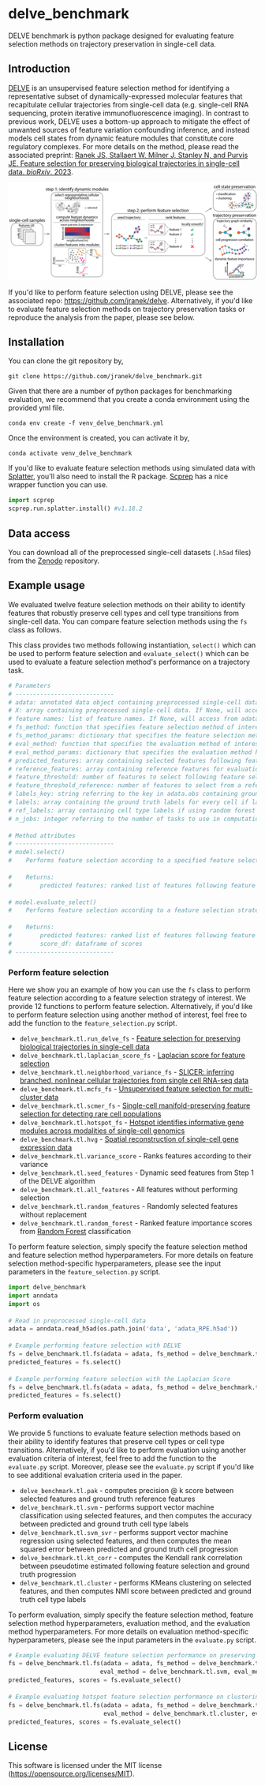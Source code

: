 # delve_benchmark
DELVE benchmark is python package designed for evaluating feature selection methods on trajectory preservation in single-cell data.

## Introduction
[DELVE](https://github.com/jranek/delve) is an unsupervised feature selection method for identifying a representative subset of dynamically-expressed molecular features that recapitulate cellular trajectories from single-cell data (e.g. single-cell RNA sequencing, protein iterative immunofluorescence imaging). In contrast to previous work, DELVE uses a bottom-up approach to mitigate the effect of unwanted sources of feature variation confounding inference, and instead models cell states from dynamic feature modules that constitute core regulatory complexes. For more details on the method, please read the associated preprint: [Ranek JS, Stallaert W, Milner J, Stanley N, and Purvis JE. Feature selection for preserving biological trajectories in single-cell data. _bioRxiv_. 2023](https://www.biorxiv.org/content/10.1101/2023.05.09.540043v1).

<p>
  <img src="https://github.com/jranek/delve_benchmark/blob/main/pipeline.png?raw=True" />
</p>

If you'd like to perform feature selection using DELVE, please see the associated repo: https://github.com/jranek/delve. Alternatively, if you'd like to evaluate feature selection methods on trajectory preservation tasks or reproduce the analysis from the paper, please see below.

## Installation
You can clone the git repository by, 
```
git clone https://github.com/jranek/delve_benchmark.git
```

Given that there are a number of python packages for benchmarking evaluation, we recommend that you create a conda environment using the provided yml file.

```
conda env create -f venv_delve_benchmark.yml
```

Once the environment is created, you can activate it by,
```
conda activate venv_delve_benchmark
```

If you'd like to evaluate feature selection methods using simulated data with [Splatter](https://genomebiology.biomedcentral.com/articles/10.1186/s13059-017-1305-0), you'll also need to install the R package. [Scprep](https://scprep.readthedocs.io/en/stable/_modules/scprep/run/splatter.html) has a nice wrapper function you can use. 
```python
import scprep
scprep.run.splatter.install() #v1.18.2
```

## Data access
You can download all of the preprocessed single-cell datasets (`.h5ad` files) from the [Zenodo](https://zenodo.org/record/7883604) repository.

## Example usage
We evaluated twelve feature selection methods on their ability to identify features that robustly preserve cell types and cell type transitions from single-cell data. You can compare feature selection methods using the `fs` class as follows. 

This class provides two methods following instantiation, `select()` which can be used to perform feature selection and `evaluate_select()` which can be used to evaluate a feature selection method's performance on a trajectory task. 

```python
# Parameters
# ----------------------------
# adata: annotated data object containing preprocessed single-cell data (dimensions = cells x features)
# X: array containing preprocessed single-cell data. If None, will access from adata.X
# feature names: list of feature names. If None, will access from adata.var_names
# fs_method: function that specifies feature selection method of interest
# fs_method_params: dictionary that specifies the feature selection method hyperparameters
# eval_method: function that specifies the evaluation method of interest
# eval_method_params: dictionary that specifies the evaluation method hyperparameters
# predicted_features: array containing selected features following feature selection. If None, will perform feature selection according to specified feature selection strategy
# reference_features: array containing reference features for evaluation. If None, will perform random forest classification using provided reference labels
# feature_threshold: number of features to select following feature selection
# feature_threshold_reference: number of features to select from a reference list of features
# labels_key: string referring to the key in adata.obs containing ground truth labels for evaluation
# labels: array containing the ground truth labels for every cell if labels_key is None
# ref_labels: array containing cell type labels if using random forest classification is being used for evaluation
# n_jobs: integer referring to the number of tasks to use in computation 

# Method attributes
# ----------------------------
# model.select()
#    Performs feature selection according to a specified feature selection method

#    Returns:
#        predicted features: ranked list of features following feature selection

# model.evaluate_select()
#    Performs feature selection according to a feature selection strategy, and then evaluates method performance according to the evaluation criteria or task of interest

#    Returns:
#        predicted features: ranked list of features following feature selection
#        score_df: dataframe of scores
# ----------------------------
```

### Perform feature selection
Here we show you an example of how you can use the `fs` class to perform feature selection according to a feature selection strategy of interest. We provide 12 functions to perform feature selection. Alternatively, if you'd like to perform feature selection using another method of interest, feel free to add the function to the `feature_selection.py` script.

* `delve_benchmark.tl.run_delve_fs` - [Feature selection for preserving biological trajectories in single-cell data](https://www.biorxiv.org/content/10.1101/2023.05.09.540043v1)
* `delve_benchmark.tl.laplacian_score_fs` - [Laplacian score for feature selection](https://dl.acm.org/doi/10.5555/2976248.2976312)
* `delve_benchmark.tl.neighborhood_variance_fs` - [SLICER: inferring branched, nonlinear cellular trajectories from single cell RNA-seq data](https://genomebiology.biomedcentral.com/articles/10.1186/s13059-016-0975-3)
* `delve_benchmark.tl.mcfs_fs` - [Unsupervised feature selection for multi-cluster data](https://dl.acm.org/doi/10.1145/1835804.1835848)
* `delve_benchmark.tl.scmer_fs` - [Single-cell manifold-preserving feature selection for detecting rare cell populations](https://www.nature.com/articles/s43588-021-00070-7)
* `delve_benchmark.tl.hotspot_fs` - [Hotspot identifies informative gene modules across modalities of single-cell genomics](https://www.sciencedirect.com/science/article/pii/S2405471221001149)
* `delve_benchmark.tl.hvg` - [Spatial reconstruction of single-cell gene expression data](https://www.nature.com/articles/nbt.3192)
* `delve_benchmark.tl.variance_score` - Ranks features according to their variance
* `delve_benchmark.tl.seed_features` - Dynamic seed features from Step 1 of the DELVE algorithm
* `delve_benchmark.tl.all_features` - All features without performing selection
* `delve_benchmark.tl.random_features` - Randomly selected features without replacement
* `delve_benchmark.tl.random_forest` - Ranked feature importance scores from [Random Forest](https://link.springer.com/article/10.1023/a:1010933404324) classification 

To perform feature selection, simply specify the feature selection method and feature selection method hyperparameters. For more details on feature selection method-specific hyperparameters, please see the input parameters in the `feature_selection.py` script.

```python
import delve_benchmark
import anndata
import os

# Read in preprocessed single-cell data
adata = anndata.read_h5ad(os.path.join('data', 'adata_RPE.h5ad'))

# Example performing feature selection with DELVE
fs = delve_benchmark.tl.fs(adata = adata, fs_method = delve_benchmark.tl.run_delve_fs, fs_method_params = {'num_subsamples': 1000, 'n_clusters': 5, 'k': 10, 'n_random_state': 10})
predicted_features = fs.select()

# Example performing feature selection with the Laplacian Score
fs = delve_benchmark.tl.fs(adata = adata, fs_method = delve_benchmark.tl.laplacian_score_fs, fs_method_params = {'k': 10})
predicted_features = fs.select()
```

### Perform evaluation
We provide 5 functions to evaluate feature selection methods based on their ability to identify features that preserve cell types or cell type transitions. Alternatively, if you'd like to perform evaluation using another evaluation criteria of interest, feel free to add the function to the `evaluate.py` script. Moreover, please see the `evaluate.py` script if you'd like to see additional evaluation criteria used in the paper. 

* `delve_benchmark.tl.pak` - computes precision @ k score between selected features and ground truth reference features
* `delve_benchmark.tl.svm` - performs support vector machine classification using selected features, and then computes the accuracy between predicted and ground truth cell type labels
* `delve_benchmark.tl.svm_svr` - performs support vector machine regression using selected features, and then computes the mean squared error between predicted and ground truth cell progression
* `delve_benchmark.tl.kt_corr` - computes the Kendall rank correlation between pseudotime estimated following feature selection and ground truth progression
* `delve_benchmark.tl.cluster` - performs KMeans clustering on selected features, and then computes NMI score between predicted and ground truth cell type labels

To perform evaluation, simply specify the feature selection method, feature selection method hyperparameters, evaluation method, and the evaluation method hyperparameters. For more details on evaluation method-specific hyperparameters, please see the input parameters in the `evaluate.py` script.

```python
# Example evaluating DELVE feature selection performance on preserving cell types using SVM classification
fs = delve_benchmark.tl.fs(adata = adata, fs_method = delve_benchmark.tl.run_delve_fs, fs_method_params = {'num_subsamples': 1000, 'n_clusters': 5, 'k': 10, 'n_random_state': 10},
                          eval_method = delve_benchmark.tl.svm, eval_method_params = {'n_splits': 10}, labels_key = 'phase', feature_threshold = 30)
predicted_features, scores = fs.evaluate_select()

# Example evaluating hotspot feature selection performance on clustering
fs = delve_benchmark.tl.fs(adata = adata, fs_method = delve_benchmark.tl.hotspot_fs, fs_method_params = {'k': 10, 'n_pcs': 50},
                           eval_method = delve_benchmark.tl.cluster, eval_method_params =  {'n_clusters': 4, 'n_sweep': 25}, labels_key = 'phase', feature_threshold = 30)
predicted_features, scores = fs.evaluate_select()
```

## License
This software is licensed under the MIT license (https://opensource.org/licenses/MIT).
